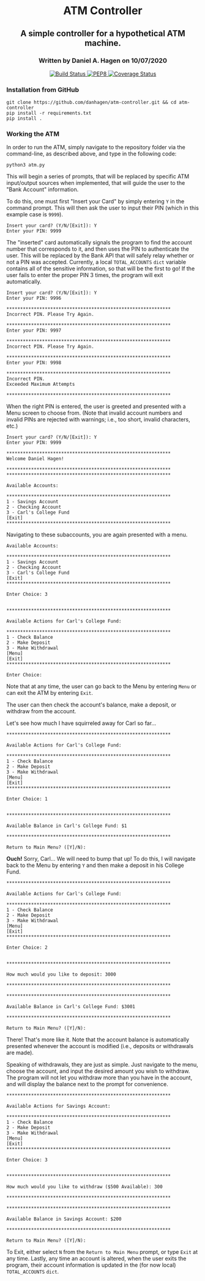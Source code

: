 <h1 align="center"> ATM Controller</h1>
<h2 align="center">A simple controller for a hypothetical ATM machine.</h2>
<h3 align="center">Written by Daniel A. Hagen on 10/07/2020</h3>

<p align="center">
    <a href="https://travis-ci.com/danhagen/atm-controller">
        <img src="https://travis-ci.com/danhagen/atm-controller.svg?branch=main" alt="Build Status"
    </a>
    <a href="https://www.python.org/dev/peps/pep-0008/">
        <img src="https://img.shields.io/badge/code%20style-pep8-green.svg" alt="PEP8">
    </a>
    <a href="https://coveralls.io/github/danhagen/atm-controller?branch=master&service=github">
        <img src="https://coveralls.io/repos/github/danhagen/atm-controller/badge.svg?branch=master&service=github" alt="Coverage Status">
    </a>
</p>

### Installation from GitHub
```
git clone https://github.com/danhagen/atm-controller.git && cd atm-controller
pip install -r requirements.txt
pip install .
```

### Working the ATM
In order to run the ATM, simply navigate to the repository folder via the command-line, as described above, and type in the following code:

```
python3 atm.py
```

This will begin a series of prompts, that will be replaced by specific ATM input/output sources when implemented, that will guide the user to the "Bank Account" information.

To do this, one must first "Insert your Card" by simply entering `Y` in the command prompt. This will then ask the user to input their PIN (which in this example case is `9999`).

```
Insert your card? (Y/N/[Exit]): Y
Enter your PIN: 9999
```

The "inserted" card automatically signals the program to find the account number that corresponds to it, and then uses the PIN to authenticate the user. This will be replaced by the Bank API that will safely relay whether or not a PIN was accepted. Currently, a local `TOTAL_ACCOUNTS` `dict` variable contains all of the sensitive information, so that will be the first to go! If the user fails to enter the proper PIN 3 times, the program will exit automatically.

```
Insert your card? (Y/N/[Exit]): Y
Enter your PIN: 9996

************************************************************
Incorrect PIN. Please Try Again.

************************************************************
Enter your PIN: 9997

************************************************************
Incorrect PIN. Please Try Again.

************************************************************
Enter your PIN: 9998

************************************************************
Incorrect PIN.
Exceeded Maximum Attempts

************************************************************
```

When the right PIN is entered, the user is greeted and presented with a Menu screen to choose from. (Note that invalid account numbers and invalid PINs are rejected with warnings; i.e., too short, invalid characters, etc.)

```
Insert your card? (Y/N/[Exit]): Y
Enter your PIN: 9999

************************************************************
Welcome Daniel Hagen!

************************************************************
************************************************************

Available Accounts:

************************************************************
1 - Savings Account
2 - Checking Account
3 - Carl's College Fund
[Exit]
************************************************************
```

Navigating to these subaccounts, you are again presented with a menu.

```
Available Accounts:

************************************************************
1 - Savings Account
2 - Checking Account
3 - Carl's College Fund
[Exit]
************************************************************

Enter Choice: 3


************************************************************

Available Actions for Carl's College Fund:

************************************************************
1 - Check Balance
2 - Make Deposit
3 - Make Withdrawal
[Menu]
[Exit]
************************************************************

Enter Choice:
```
Note that at any time, the user can go back to the Menu by entering `Menu` or can exit the ATM by entering `Exit`.

The user can then check the account's balance, make a deposit, or withdraw from the account.

Let's see how much I have squirreled away for Carl so far...

```
************************************************************

Available Actions for Carl's College Fund:

************************************************************
1 - Check Balance
2 - Make Deposit
3 - Make Withdrawal
[Menu]
[Exit]
************************************************************

Enter Choice: 1


************************************************************

Available Balance in Carl's College Fund: $1

************************************************************

Return to Main Menu? ([Y]/N):
```

<b>Ouch!</b> Sorry, Carl... We will need to bump that up! To do this, I will navigate back to the Menu by entering `Y` and then make a deposit in his College Fund.

```
************************************************************

Available Actions for Carl's College Fund:

************************************************************
1 - Check Balance
2 - Make Deposit
3 - Make Withdrawal
[Menu]
[Exit]
************************************************************

Enter Choice: 2


************************************************************

How much would you like to deposit: 3000

************************************************************

************************************************************

Available Balance in Carl's College Fund: $3001

************************************************************

Return to Main Menu? ([Y]/N):
```

There! That's more like it. Note that the account balance is automatically presented whenever the account is modified (i.e., deposits or withdrawals are made).

Speaking of withdrawals, they are just as simple. Just navigate to the menu, choose the account, and input the desired amount you wish to withdraw. The program will not let you withdraw more than you have in the account, and will display the balance next to the prompt for convenience.

```
************************************************************

Available Actions for Savings Account:

************************************************************
1 - Check Balance
2 - Make Deposit
3 - Make Withdrawal
[Menu]
[Exit]
************************************************************

Enter Choice: 3


************************************************************

How much would you like to withdraw ($500 Available): 300

************************************************************

************************************************************

Available Balance in Savings Account: $200

************************************************************

Return to Main Menu? ([Y]/N):
```

To Exit, either select `N` from the `Return to Main Menu` prompt, or type `Exit` at any time. Lastly, any time an account is altered, when the user exits the program, their account information is updated in the (for now local) `TOTAL_ACCOUNTS` `dict`.
